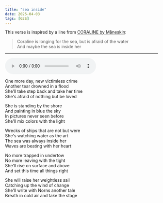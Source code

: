 ```yaml
---
title: "sea inside"
date: 2025-04-03
tags: [G2S]
---
```


This verse is inspired by a line from [CORALINE by Måneskin](https://genius.com/Genius-english-translations-maneskin-coraline-english-translation-lyrics):

> Coraline is longing for the sea, but is afraid of the water  
> And maybe the sea is inside her

---

<audio controls src="/sea-inside.ogg" preload="metadata"></audio>

One more day, new victimless crime  
Another tear drowned in a flood  
She'll take step back and take her time  
She's afraid of nothing but be loved  

She is standing by the shore  
And painting in blue the sky  
In pictures never seen before  
She'll mix colors with the light  

Wrecks of ships that are not but were  
She's watching water as the art  
The sea was always inside her  
Waves are beating with her heart  

No more trapped in undertow  
No more leaving with the tight  
She'll rise on surface and above  
And set this time all things right  

She will raise her weightless sail  
Catching up the wind of change  
She'll write with Norns another tale  
Breath in cold air and take the stage  
